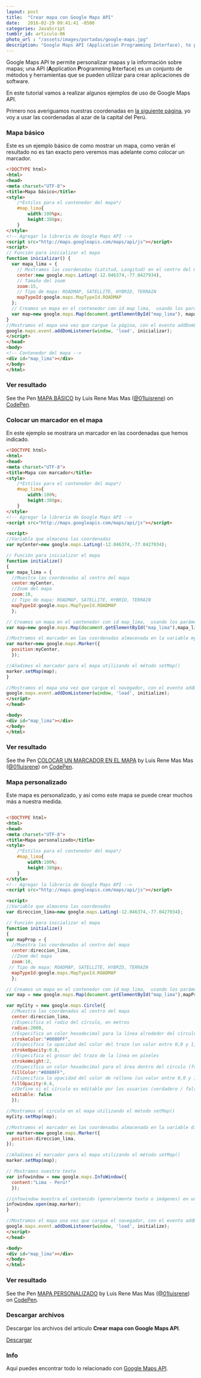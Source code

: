 ```yaml
---
layout: post
title:  "Crear mapa con Google Maps API"
date:   2016-02-29 09:41:41 -0500
categories: JavaScript
tumblr_id: articulo-06
photo_url : "/assets/images/portadas/google-maps.jpg"
description: "Google Maps API (Application Programming Interface), te permite mostrar mapas, personalizar mapas y la información sobre mapas"
---
```

Google Maps API te permite personalizar mapas y la información sobre mapas; una API (**A**pplication **P**rogramming **I**nterface) es un conjunto de métodos y herramientas que se pueden utilizar para crear aplicaciones de software.

En este tutorial vamos a realizar algunos ejemplos de uso de Google Maps API.

Primero nos averiguamos nuestras coordenadas en <a class="link" href="http://www.coordenadas-gps.com/" target="_blank" rel="nofollow">la siguiente página</a>, yo voy a usar las coordenadas al azar de la capital del Perú.

### Mapa básico

Este es un ejemplo básico de como mostrar un mapa, como verán el resultado no es tan exacto pero veremos mas adelante como colocar un marcador.

```html
<!DOCTYPE html>
<html>
<head>
<meta charset="UTF-8">
<title>Mapa básico</title>
<style>
	/*Estilos para el contenedor del mapa*/
	#map_lima{
		width:100%px;
		height:380px;
	}
</style>
<!-- Agregar la librería de Google Maps API -->
<script src="http://maps.googleapis.com/maps/api/js"></script>
<script>
// Función para inicializar el mapa
function inicializar() {
  var mapa_lima = {
  	// Mostramos las coordenadas (Latitud, Longitud) en el centro del mapa
    center:new google.maps.LatLng(-12.046374,-77.0427934),
    // Tamaño del zoom
    zoom:15,
    // Tipo de mapa: ROADMAP, SATELLITE, HYBRID, TERRAIN 
    mapTypeId:google.maps.MapTypeId.ROADMAP
  };
  // Creamos un mapa en el contenedor con id map_lima,  usando los parámetros de la variable mapa_lima
  var map=new google.maps.Map(document.getElementById("map_lima"), mapa_lima);
}
//Mostramos el mapa una vez que cargue la página, con el evento addDomListener de Google Maps API
google.maps.event.addDomListener(window, 'load', inicializar);
</script>
</head>
<body>
<!-- Contenedor del mapa -->
<div id="map_lima"></div>
</body>
</html>
```

### Ver resultado

<p data-height="430" data-theme-id="0" data-slug-hash="MywdZW" data-default-tab="result" data-user="01luisrene" class="codepen">See the Pen <a href="http://codepen.io/01luisrene/pen/MywdZW/">MAPA BÁSICO</a> by Luis Rene Mas Mas (<a href="http://codepen.io/01luisrene">@01luisrene</a>) on <a href="http://codepen.io">CodePen</a>.</p>

### Colocar un marcador en el mapa

En este ejemplo se mostrara un marcador en las coordenadas que hemos indicado.

```html
<!DOCTYPE html>
<html>
<head>
<meta charset="UTF-8">
<title>Mapa con marcador</title>
<style>
	/*Estilos para el contenedor del mapa*/
	#map_lima{
		width:100%;
		height:380px;
	}
</style>
<!-- Agregar la librería de Google Maps API -->
<script src="http://maps.googleapis.com/maps/api/js"></script>

<script>
//Variable que almacena las coordenadas
var myCenter=new google.maps.LatLng(-12.046374,-77.0427934);

// Función para inicializar el mapa
function initialize()
{
var mapa_lima = {
  //Muestra las coordenadas al centro del mapa
  center:myCenter,
  //Zoom del mapa 
  zoom:10,
  // Tipo de mapa: ROADMAP, SATELLITE, HYBRID, TERRAIN 
  mapTypeId:google.maps.MapTypeId.ROADMAP
  };

// Creamos un mapa en el contenedor con id map_lima,  usando los parámetros de la variable mapa_lima
var map=new google.maps.Map(document.getElementById("map_lima"),mapa_lima);

//Mostramos el marcador en las coordenadas almacenada en la variable myCenter
var marker=new google.maps.Marker({
  position:myCenter,
  });

//Añadimos el marcador para el mapa utilizando el método setMap()
marker.setMap(map);
}

//Mostramos el mapa una vez que cargue el navegador, con el evento addDomListener de Google Maps API
google.maps.event.addDomListener(window, 'load', initialize);
</script>
</head>

<body>
<div id="map_lima"></div>
</body>
</html>
```

### Ver resultado

<p data-height="430" data-theme-id="0" data-slug-hash="pyJmmz" data-default-tab="result" data-user="01luisrene" class="codepen">See the Pen <a href="http://codepen.io/01luisrene/pen/pyJmmz/"> COLOCAR UN MARCADOR EN EL MAPA</a> by Luis Rene Mas Mas (<a href="http://codepen.io/01luisrene">@01luisrene</a>) on <a href="http://codepen.io">CodePen</a>.</p>

### Mapa personalizado
 
 Este mapa es personalizado, y así como este mapa se puede crear muchos más a nuestra medida.

```html

<!DOCTYPE html>
<html>
<head>
<meta charset="UTF-8">
<title>Mapa personalizado</title>
<style>
	/*Estilos para el contenedor del mapa*/
	#map_lima{
		width:100%;
		height:380px;
	}
</style>
<!-- Agregar la librería de Google Maps API -->
<script src="http://maps.googleapis.com/maps/api/js"></script>

<script>
//Variable que almacena las coordenadas
var direccion_lima=new google.maps.LatLng(-12.046374,-77.0427934);

// Función para inicializar el mapa
function initialize()
{
var mapProp = {
  //Muestra las coordenadas al centro del mapa
  center:direccion_lima,
  //Zoom del mapa 
  zoom:10,
 // Tipo de mapa: ROADMAP, SATELLITE, HYBRID, TERRAIN 
  mapTypeId:google.maps.MapTypeId.ROADMAP
  };

// Creamos un mapa en el contenedor con id map_lima,  usando los parámetros de la variable mapProp
var map = new google.maps.Map(document.getElementById("map_lima"),mapProp);

var myCity = new google.maps.Circle({
  //Muestra las coordenadas al centro del mapa
  center:direccion_lima,
  //Especifica el radio del círculo, en metros
  radius:2000,
  //Especifica un color hexadecimal para la línea alrededor del círculo (formato: "#FFFFFF")
  strokeColor:"#0080FF",
  //Especifica la opacidad del color del trazo (un valor entre 0,0 y 1,0)
  strokeOpacity:0.8,
  //Especifica el grosor del trazo de la línea en píxeles
  strokeWeight:2,
  //Especifica un color hexadecimal para el área dentro del círculo (formato: "#FFFFFF")
  fillColor:"#0080FF",
  //Especifica la opacidad del color de relleno (un valor entre 0,0 y 1,0)
  fillOpacity:0.4,
  //Define si el círculo es editable por los usuarios (verdadero / falso)
  editable: false
  });

//Mostramos el circulo en el mapa utilizando el método setMap()
myCity.setMap(map);

//Mostramos el marcador en las coordenadas almacenada en la variable direccion_lima
var marker=new google.maps.Marker({
  position:direccion_lima,
});

//Añadimos el marcador para el mapa utilizando el método setMap()
marker.setMap(map);

// Mostramos nuestro texto
var infowindow = new google.maps.InfoWindow({
  content:"Lima - Perú!"
  });

//infowindow muestra el contenido (generalmente texto o imágenes) en una ventana emergente por encima del mapa
infowindow.open(map,marker);
}

//Mostramos el mapa una vez que cargue el navegador, con el evento addDomListener de Google Maps API
google.maps.event.addDomListener(window, 'load', initialize);
</script>
</head>

<body>
<div id="map_lima"></div>
</body>
</html>
```

### Ver resultado

<p data-height="430" data-theme-id="0" data-slug-hash="GZJabB" data-default-tab="result" data-user="01luisrene" class="codepen">See the Pen <a href="http://codepen.io/01luisrene/pen/GZJabB/">MAPA PERSONALIZADO</a> by Luis Rene Mas Mas (<a href="http://codepen.io/01luisrene">@01luisrene</a>) on <a href="http://codepen.io">CodePen</a>.</p>

### Descargar archivos

Descargar los archivos del artículo **Crear mapa con Google Maps API**.

<a class="btn btn-link" href="https://gist.github.com/01luisrene/eee62d63fbe07c42ac3c/archive/a3add647ea1a28f6ed4cba13814824856a40e938.zip" target="_blank" rel="nofollow">Descargar</a>

### Info

Aquí puedes encontrar todo lo relacionado con <a class="link" href="http://www.w3schools.com/googleapi/default.asp" rel="nofollow">Google Maps API</a>.
